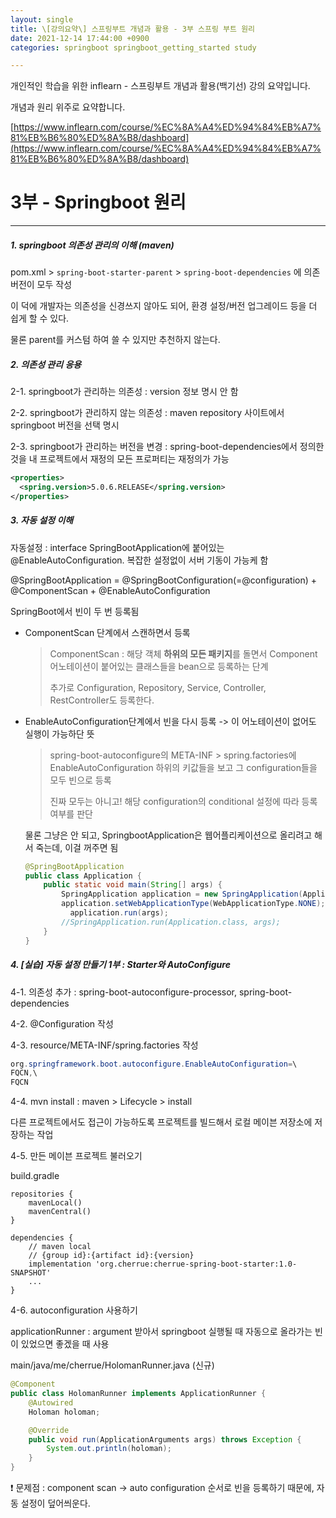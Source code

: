 ```yaml
---
layout: single
title: \[강의요약\] 스프링부트 개념과 활용 - 3부 스프링 부트 원리
date: 2021-12-14 17:44:00 +0900
categories: springboot springboot_getting_started study

---
```


개인적인 학습을 위한 inflearn - 스프링부트 개념과 활용(백기선) 강의 요약입니다.

개념과 원리 위주로 요약합니다.

[https://www.inflearn.com/course/%EC%8A%A4%ED%94%84%EB%A7%81%EB%B6%80%ED%8A%B8/dashboard](https://www.inflearn.com/course/%EC%8A%A4%ED%94%84%EB%A7%81%EB%B6%80%ED%8A%B8/dashboard)

# 3부 - Springboot 원리

---

##### 1. springboot 의존성 관리의 이해 (maven)

pom.xml > `spring-boot-starter-parent` > `spring-boot-dependencies` 에 의존 버전이 모두 작성

이 덕에 개발자는 의존성을 신경쓰지 않아도 되어, 환경 설정/버전 업그레이드 등을 더 쉽게 할 수 있다.

물론 parent를 커스텀 하여 쓸 수 있지만 추천하지 않는다.

##### 2. 의존성 관리 응용

2-1. springboot가 관리하는 의존성 : version 정보 명시 안 함

2-2. springboot가 관리하지 않는 의존성 : maven repository 사이트에서 springboot 버전을 선택 명시

2-3. springboot가 관리하는 버전을 변경 : spring-boot-dependencies에서 정의한 것을 내 프로젝트에서 재정의
모든 프로퍼티는 재정의가 가능

```xml
<properties>
  <spring.version>5.0.6.RELEASE</spring.version>
</properties>
```

##### 3. 자동 설정 이해

자동설정 : interface SpringBootApplication에 붙어있는 @EnableAutoConfiguration. 복잡한 설정없이 서버 기동이 가능케 함

@SpringBootApplication = @SpringBootConfiguration(=@configuration) + @ComponentScan + @EnableAutoConfiguration

SpringBoot에서 빈이 두 번 등록됨

- ComponentScan 단계에서 스캔하면서 등록

  > ComponentScan : 해당 객체 **하위의 모든 패키지**를 돌면서 Component 어노테이션이 붙어있는 클래스들을 bean으로 등록하는 단계
  >
  > 추가로 Configuration, Repository, Service, Controller, RestController도 등록한다.

- EnableAutoConfiguration단계에서 빈을 다시 등록 -> 이 어노테이션이 없어도 실행이 가능하단 뜻

  > spring-boot-autoconfigure의 META-INF > spring.factories에 EnableAutoConfiguration 하위의 키값들을 보고 그 configuration들을 모두 빈으로 등록
  >
  > 진짜 모두는 아니고! 해당 configuration의 conditional 설정에 따라 등록 여부를 판단

  물론 그냥은 안 되고, SpringbootApplication은 웹어플리케이션으로 올리려고 해서 죽는데, 이걸 꺼주면 됨

  ```java
  @SpringBootApplication
  public class Application {
      public static void main(String[] args) {
          SpringApplication application = new SpringApplication(Application.class);
          application.setWebApplicationType(WebApplicationType.NONE);
        	application.run(args);
          //SpringApplication.run(Application.class, args);
      }
  }
  ```

  

##### 4. [실습] 자동 설정 만들기 1부 : Starter와 AutoConfigure

4-1. 의존성 추가 : spring-boot-autoconfigure-processor, spring-boot-dependencies

4-2. @Configuration 작성

4-3. resource/META-INF/spring.factories 작성

```java
org.springframework.boot.autoconfigure.EnableAutoConfiguration=\
FQCN,\
FQCN
```

4-4. mvn install : maven > Lifecycle > install

다른 프로젝트에서도 접근이 가능하도록 프로젝트를 빌드해서 로컬 메이븐 저장소에 저장하는 작업

4-5. 만든 메이븐 프로젝트 불러오기

build.gradle

```
repositories {
    mavenLocal()
    mavenCentral()
}

dependencies {
    // maven local
    // {group id}:{artifact id}:{version}
    implementation 'org.cherrue:cherrue-spring-boot-starter:1.0-SNAPSHOT'
    ...
}
```

4-6. autoconfiguration 사용하기

applicationRunner : argument 받아서 springboot 실행될 때 자동으로 올라가는 빈이 있었으면 좋겠을 때 사용

main/java/me/cherrue/HolomanRunner.java (신규)

```java
@Component
public class HolomanRunner implements ApplicationRunner {
    @Autowired
    Holoman holoman;

    @Override
    public void run(ApplicationArguments args) throws Exception {
        System.out.println(holoman);
    }
}
```

:exclamation: 문제점 : component scan -> auto configuration 순서로 빈을 등록하기 때문에, 자동 설정이 덮어씌운다.
